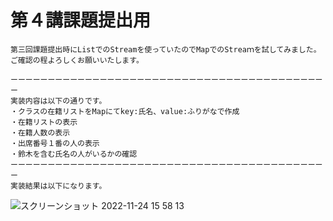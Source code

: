 # 第４講課題提出用　
	第三回課題提出時にListでのStreamを使っていたのでMapでのStreaｍを試してみました。
	ご確認の程よろしくお願いいたします。

	ーーーーーーーーーーーーーーーーーーーーーーーーーーーーーーーーーーーーーーーーーーー
	実装内容は以下の通りです。
	・クラスの在籍リストをMapにてkey:氏名、value:ふりがなで作成
	・在籍リストの表示
	・在籍人数の表示
	・出席番号１番の人の表示
	・鈴木を含む氏名の人がいるかの確認
	ーーーーーーーーーーーーーーーーーーーーーーーーーーーーーーーーーーーーーーーーーーー
	実装結果は以下になります。

![スクリーンショット 2022-11-24 15 58 13](https://user-images.githubusercontent.com/118358124/203715031-5479464c-7c88-49e9-aaca-5101b49703eb.png)
